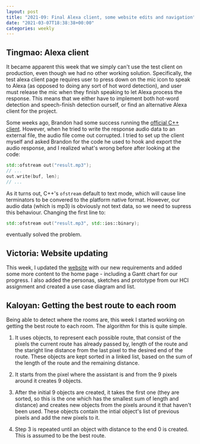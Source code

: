 ```yaml
---
layout: post
title: "2021-09: Final Alexa client, some website edits and navigation"
date: "2021-03-07T18:38:38+00:00"
categories: weekly
---
```


## Tingmao: Alexa client

It became apparent this week that we simply can't use the test client on production, even though we had no other working solution. Specifically, the test alexa client page requires user to press down on the mic icon to speak to Alexa (as opposed to doing any sort of hot word detection), and user must release the mic when they finish speaking to let Alexa process the response. This means that we either have to implement both hot-word detection and speech-finish detection ourself, or find an alternative Alexa client for the project.

Some weeks ago, Brandon had some success running the [official C++ client](https://github.com/alexa/avs-device-sdk/tree/master/SampleApp). However, when he tried to write the response audio data to an external file, the audio file come out corrupted. I tried to set up the client myself and asked Brandon for the code he used to hook and export the audio response, and I realized what's wrong before after looking at the code:

```cpp
std::ofstream out("result.mp3");
// ...
out.write(buf, len);
// ...
```

As it turns out, C++'s `ofstream` default to text mode, which will cause line terminators to be convered to the platform native format. However, our audio data (which is mp3) is obviously not text data, so we need to supress this behaviour. Changing the first line to:
```cpp
std::ofstream out("result.mp3", std::ios::binary);
```
eventually solved the problem.

## Victoria: Website updating

This week, I updated the [website](https://students.cs.ucl.ac.uk/2020/group24/index.html) with our new requirements and added some more content to the home page - including a Gantt chart for our progress. I also added the personas, sketches and prototype from our HCI assignment and created a use case diagram and list.

## Kaloyan: Getting the best route to each room

Being able to detect where the rooms are, this week I started working on getting the best route to each room. The algorithm for this is quite simple.

1. It uses objects, to represent each possible route, that consist of the pixels the current route has already passed by, length of the route and the staright line distance from the last pixel to the desired end of the route. These objects are kept sorted in a linked list, based on the sum of the length of the route and the remaining distance.

2. It starts from the pixel where the assistant is and from the 9 pixels around it creates 9 objects.

3. After the initial 9 objects are created, it takes the first one (they are sorted, so this is the one which has the smallest sum of length and distance) and creates new objects from the pixels around it that haven't been used. These objects contain the intial object's list of previous pixels and add the new pixels to it.

4. Step 3 is repeated until an object with distance to the end 0 is created. This is assumed to be the best route.
